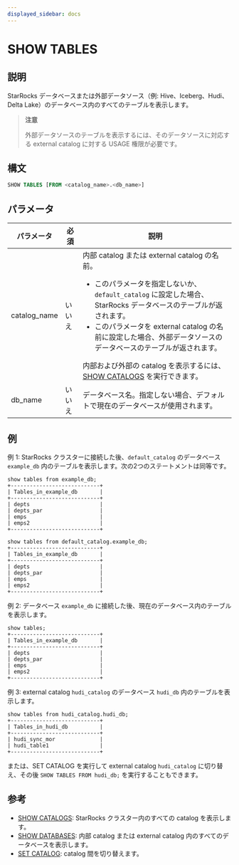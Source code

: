 ```yaml
---
displayed_sidebar: docs
---
```


# SHOW TABLES

## 説明

StarRocks データベースまたは外部データソース（例: Hive、Iceberg、Hudi、Delta Lake）のデータベース内のすべてのテーブルを表示します。

> **注意**
>
> 外部データソースのテーブルを表示するには、そのデータソースに対応する external catalog に対する USAGE 権限が必要です。

## 構文

```sql
SHOW TABLES [FROM <catalog_name>.<db_name>]
```

## パラメータ

| **パラメータ**          | **必須** | **説明**                                                     |
| ----------------- | -------- | ------------------------------------------------------------ |
| catalog_name | いいえ       | 内部 catalog または external catalog の名前。<ul><li>このパラメータを指定しないか、`default_catalog` に設定した場合、StarRocks データベースのテーブルが返されます。</li><li>このパラメータを external catalog の名前に設定した場合、外部データソースのデータベースのテーブルが返されます。</li></ul> 内部および外部の catalog を表示するには、[SHOW CATALOGS](../Catalog/SHOW_CATALOGS.md) を実行できます。|
| db_name | いいえ       | データベース名。指定しない場合、デフォルトで現在のデータベースが使用されます。 |

## 例

例 1: StarRocks クラスターに接続した後、`default_catalog` のデータベース `example_db` 内のテーブルを表示します。次の2つのステートメントは同等です。

```plain
show tables from example_db;
+----------------------------+
| Tables_in_example_db       |
+----------------------------+
| depts                      |
| depts_par                  |
| emps                       |
| emps2                      |
+----------------------------+

show tables from default_catalog.example_db;
+----------------------------+
| Tables_in_example_db       |
+----------------------------+
| depts                      |
| depts_par                  |
| emps                       |
| emps2                      |
+----------------------------+
```

例 2: データベース `example_db` に接続した後、現在のデータベース内のテーブルを表示します。

```plain
show tables;
+----------------------------+
| Tables_in_example_db       |
+----------------------------+
| depts                      |
| depts_par                  |
| emps                       |
| emps2                      |
+----------------------------+
```

例 3: external catalog `hudi_catalog` のデータベース `hudi_db` 内のテーブルを表示します。

```plain
show tables from hudi_catalog.hudi_db;
+----------------------------+
| Tables_in_hudi_db          |
+----------------------------+
| hudi_sync_mor              |
| hudi_table1                |
+----------------------------+
```

または、SET CATALOG を実行して external catalog `hudi_catalog` に切り替え、その後 `SHOW TABLES FROM hudi_db;` を実行することもできます。

## 参考

- [SHOW CATALOGS](../Catalog/SHOW_CATALOGS.md): StarRocks クラスター内のすべての catalog を表示します。
- [SHOW DATABASES](../Database/SHOW_DATABASES.md): 内部 catalog または external catalog 内のすべてのデータベースを表示します。
- [SET CATALOG](../Catalog/SET_CATALOG.md): catalog 間を切り替えます。